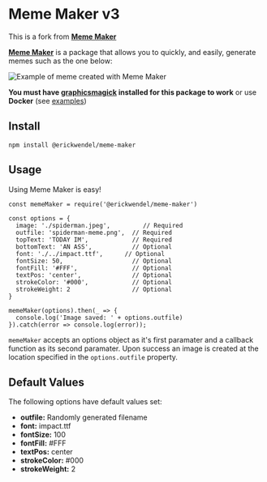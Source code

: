 Meme Maker v3
==========

This is a fork from **[Meme Maker](https://www.npmjs.com/package/meme-maker)**

**[Meme Maker](https://www.npmjs.com/package/@erickwendel/meme-maker)** is a package that allows you to quickly, and easily, generate memes such as the one below:

![Example of meme created with Meme Maker](http://i.imgur.com/2s8NYvM.png)

**You must have [graphicsmagick](http://www.graphicsmagick.org/index.html) installed for this package to work** or use **Docker** (see [examples](./examples//docker-compose-example))

Install
-------

    npm install @erickwendel/meme-maker

Usage
-----

Using Meme Maker is easy!

```
const memeMaker = require('@erickwendel/meme-maker')

const options = {
  image: './spiderman.jpeg',         // Required
  outfile: 'spiderman-meme.png',  // Required
  topText: 'TODAY IM',            // Required
  bottomText: 'AN ASS',           // Optional
  font: './../impact.ttf',      // Optional
  fontSize: 50,                   // Optional
  fontFill: '#FFF',               // Optional
  textPos: 'center',              // Optional
  strokeColor: '#000',            // Optional
  strokeWeight: 2                 // Optional
}

memeMaker(options).then(_ => {
  console.log('Image saved: ' + options.outfile)
}).catch(error => console.log(error));
```

`memeMaker` accepts an options object as it's first paramater and a
callback function as its second paramater. Upon success an image is created
at the location specified in the `options.outfile` property.

Default Values
--------------

The following options have default values set:

* **outfile:** Randomly generated filename
* **font:** impact.ttf
* **fontSize:** 100
* **fontFill:** #FFF
* **textPos:** center
* **strokeColor:** #000
* **strokeWeight:** 2
